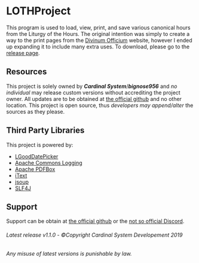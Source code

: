 # LOTHProject

This program is used to load, view, print, and save various canonical hours from the Liturgy of the Hours. The original intention was simply to create a way to the print pages from the [Divinum Officium](https://divinumofficium.com/) website, however I ended up expanding it to include many extra uses. To download, please go to the [release page](https://github.com/TheCardinalSystem/LOTHProject/releases/latest).

## Resources
This project is solely owned by ***Cardinal System***/***bignose956*** and _no individual_ may release custom versions without accrediting the project owner. All updates are to be obtained at [the official github](https://github.com/TheCardinalSystem/LOTHProject "Cardinal System Project") and no other location. This project is open source, thus _developers may append/alter_ the sources as they please.

## Third Party Libraries
This project is powered by:
* [LGoodDatePicker](https://github.com/LGoodDatePicker/LGoodDatePicker)
* [Apache Commons Logging](https://commons.apache.org/proper/commons-logging/)
* [Apache PDFBox](https://pdfbox.apache.org/)
* [iText](https://itextpdf.com/)
* [jsoup](https://jsoup.org/)
* [SLF4J](https://www.slf4j.org/)

## Support
Support can be obtain at [the official github](https://github.com/TheCardinalSystem/LOTHProject "CardinalSystem Project") or the [not so official Discord](https://discordapp.com/invite/7Jh6Jd6 "Cardinal Support").

###### Latest release v1.1.0 - ©Copyright Cardinal System Developement 2019

###### Any misuse of latest versions is punishable by law.

